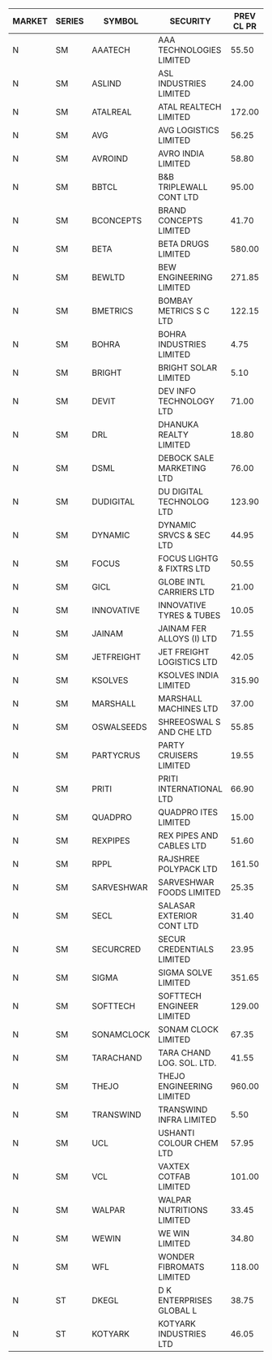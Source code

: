 


| MARKET | SERIES | SYMBOL | SECURITY | PREV CL PR | OPEN PRICE | HIGH PRICE | LOW PRICE | CLOSE PRICE | NET TRDVAL | NET TRDQTY | CORP IND | HI 52 WK | LO 52 WK |
| ----- | ----- | ----- | ----- | ----- | ----- | ----- | ----- | ----- | ----- | ----- | ----- | ----- | ----- |
| N | SM | AAATECH | AAA TECHNOLOGIES LIMITED | 55.50 | 56.00 | 61.00 | 56.00 | 60.50 | 1259700.00 | 21000 |  | 72.45 | 42.00 |
| N | SM | ASLIND | ASL INDUSTRIES LIMITED | 24.00 | 24.00 | 25.00 | 23.50 | 24.95 | 6515200.00 | 276000 |  | 25.00 | 7.90 |
| N | SM | ATALREAL | ATAL REALTECH LIMITED | 172.00 | 171.00 | 175.00 | 167.10 | 170.70 | 12185760.00 | 70400 |  | 188.40 | 30.95 |
| N | SM | AVG | AVG LOGISTICS LIMITED | 56.25 | 53.50 | 53.50 | 53.50 | 53.50 | 64200.00 | 1200 |  | 83.00 | 40.65 |
| N | SM | AVROIND | AVRO INDIA LIMITED | 58.80 | 61.70 | 61.70 | 61.70 | 61.70 | 123400.00 | 2000 |  | 84.95 | 35.00 |
| N | SM | BBTCL | B&B TRIPLEWALL CONT LTD | 95.00 | 95.00 | 95.00 | 95.00 | 95.00 | 2850000.00 | 30000 |  | 99.30 | 28.95 |
| N | SM | BCONCEPTS | BRAND CONCEPTS LIMITED | 41.70 | 43.65 | 43.65 | 43.65 | 43.65 | 130950.00 | 3000 |  | 48.00 | 14.55 |
| N | SM | BETA | BETA DRUGS LIMITED | 580.00 | 580.00 | 608.00 | 580.00 | 590.15 | 3557900.00 | 6000 |  | 665.00 | 104.80 |
| N | SM | BEWLTD | BEW ENGINEERING LIMITED | 271.85 | 285.40 | 285.40 | 285.00 | 285.30 | 5704800.00 | 20000 |  | 388.20 | 228.15 |
| N | SM | BMETRICS | BOMBAY METRICS S C LTD | 122.15 | 126.45 | 126.45 | 125.00 | 125.00 | 451740.00 | 3600 |  | 144.10 | 117.90 |
| N | SM | BOHRA | BOHRA INDUSTRIES LIMITED | 4.75 | 4.75 | 4.95 | 4.75 | 4.85 | 48300.00 | 10000 |  | 7.25 | .95 |
| N | SM | BRIGHT | BRIGHT SOLAR LIMITED | 5.10 | 5.45 | 5.45 | 5.00 | 5.20 | 92100.00 | 18000 |  | 15.55 | 4.60 |
| N | SM | DEVIT | DEV INFO TECHNOLOGY LTD | 71.00 | 72.00 | 72.00 | 72.00 | 72.00 | 216000.00 | 3000 |  | 165.00 | 66.00 |
| N | SM | DRL | DHANUKA REALTY LIMITED | 18.80 | 19.70 | 19.70 | 19.70 | 19.70 | 118200.00 | 6000 |  | 21.05 | 7.50 |
| N | SM | DSML | DEBOCK SALE MARKETING LTD | 76.00 | 79.00 | 79.80 | 77.20 | 79.15 | 2848200.00 | 36000 |  | 85.95 | 5.75 |
| N | SM | DUDIGITAL | DU DIGITAL TECHNOLOG LTD | 123.90 | 130.05 | 130.05 | 130.05 | 130.05 | 260100.00 | 2000 |  | 153.05 | 95.00 |
| N | SM | DYNAMIC | DYNAMIC SRVCS & SEC LTD | 44.95 | 44.95 | 47.00 | 41.80 | 44.60 | 267500.00 | 6000 |  | 48.90 | 36.60 |
| N | SM | FOCUS | FOCUS LIGHTG & FIXTRS LTD | 50.55 | 53.05 | 53.05 | 53.05 | 53.05 | 1273200.00 | 24000 |  | 71.90 | 18.05 |
| N | SM | GICL | GLOBE INTL CARRIERS LTD | 21.00 | 19.95 | 19.95 | 19.95 | 19.95 | 149625.00 | 7500 |  | 21.90 | 16.90 |
| N | SM | INNOVATIVE | INNOVATIVE TYRES & TUBES | 10.05 | 10.05 | 10.05 | 10.05 | 10.05 | 30150.00 | 3000 |  | 20.45 | 5.65 |
| N | SM | JAINAM | JAINAM FER ALLOYS (I) LTD | 71.55 | 73.00 | 73.00 | 72.95 | 73.00 | 437900.00 | 6000 |  | 73.00 | 69.70 |
| N | SM | JETFREIGHT | JET FREIGHT LOGISTICS LTD | 42.05 | 44.15 | 44.15 | 44.15 | 44.15 | 176600.00 | 4000 |  | 56.65 | 13.20 |
| N | SM | KSOLVES | KSOLVES INDIA LIMITED | 315.90 | 319.95 | 319.95 | 315.00 | 317.00 | 2788080.00 | 8800 |  | 1718.20 | 289.60 |
| N | SM | MARSHALL | MARSHALL MACHINES LTD | 37.00 | 39.00 | 39.00 | 39.00 | 39.00 | 117000.00 | 3000 |  | 47.00 | 6.70 |
| N | SM | OSWALSEEDS | SHREEOSWAL S AND CHE LTD | 55.85 | 58.60 | 58.60 | 58.60 | 58.60 | 234400.00 | 4000 |  | 58.60 | 28.00 |
| N | SM | PARTYCRUS | PARTY CRUISERS LIMITED | 19.55 | 20.00 | 20.00 | 20.00 | 20.00 | 40000.00 | 2000 |  | 39.90 | 16.50 |
| N | SM | PRITI | PRITI INTERNATIONAL LTD | 66.90 | 67.00 | 69.00 | 63.60 | 67.15 | 1480480.00 | 22400 |  | 284.90 | 63.60 |
| N | SM | QUADPRO | QUADPRO ITES LIMITED | 15.00 | 15.80 | 15.80 | 15.80 | 15.80 | 94800.00 | 6000 |  | 18.80 | 15.00 |
| N | SM | REXPIPES | REX PIPES AND CABLES LTD | 51.60 | 52.50 | 53.40 | 52.50 | 52.95 | 845600.00 | 16000 |  | 64.35 | 26.00 |
| N | SM | RPPL | RAJSHREE POLYPACK LTD | 161.50 | 169.50 | 170.00 | 160.10 | 170.00 | 1177600.00 | 7000 |  | 200.00 | 78.05 |
| N | SM | SARVESHWAR | SARVESHWAR FOODS LIMITED | 25.35 | 25.25 | 25.25 | 25.25 | 25.25 | 121200.00 | 4800 |  | 37.85 | 11.00 |
| N | SM | SECL | SALASAR EXTERIOR CONT LTD | 31.40 | 32.95 | 32.95 | 32.95 | 32.95 | 197700.00 | 6000 |  | 32.95 | 9.90 |
| N | SM | SECURCRED | SECUR CREDENTIALS LIMITED | 23.95 | 25.00 | 25.00 | 25.00 | 25.00 | 15000.00 | 600 |  | 36.25 | 12.00 |
| N | SM | SIGMA | SIGMA SOLVE LIMITED | 351.65 | 369.20 | 369.20 | 369.20 | 369.20 | 443040.00 | 1200 |  | 369.20 | 33.80 |
| N | SM | SOFTTECH | SOFTTECH ENGINEER LIMITED | 129.00 | 129.25 | 129.25 | 129.25 | 129.25 | 206800.00 | 1600 |  | 133.40 | 74.60 |
| N | SM | SONAMCLOCK | SONAM CLOCK LIMITED | 67.35 | 67.10 | 67.10 | 66.90 | 66.90 | 603000.00 | 9000 |  | 67.45 | 39.00 |
| N | SM | TARACHAND | TARA CHAND LOG. SOL. LTD. | 41.55 | 45.00 | 45.00 | 43.00 | 43.65 | 612300.00 | 14000 |  | 52.35 | 26.00 |
| N | SM | THEJO | THEJO ENGINEERING LIMITED | 960.00 | 998.00 | 998.00 | 994.90 | 994.90 | 298935.00 | 300 |  | 3950.00 | 840.00 |
| N | SM | TRANSWIND | TRANSWIND INFRA LIMITED | 5.50 | 5.50 | 5.50 | 5.50 | 5.50 | 44000.00 | 8000 |  | 8.30 | 3.80 |
| N | SM | UCL | USHANTI COLOUR CHEM LTD | 57.95 | 58.50 | 60.30 | 57.60 | 58.10 | 586300.00 | 10000 |  | 61.60 | 24.00 |
| N | SM | VCL | VAXTEX COTFAB LIMITED | 101.00 | 101.90 | 102.00 | 101.00 | 102.00 | 457350.00 | 4500 |  | 102.00 | 17.00 |
| N | SM | WALPAR | WALPAR NUTRITIONS LIMITED | 33.45 | 34.80 | 34.80 | 34.80 | 34.80 | 69600.00 | 2000 |  | 51.50 | 31.55 |
| N | SM | WEWIN | WE WIN LIMITED | 34.80 | 36.50 | 36.50 | 36.50 | 36.50 | 109500.00 | 3000 |  | 55.15 | 13.05 |
| N | SM | WFL | WONDER FIBROMATS LIMITED | 118.00 | 120.00 | 120.00 | 120.00 | 120.00 | 307200.00 | 2560 |  | 157.95 | 42.70 |
| N | ST | DKEGL | D K ENTERPRISES GLOBAL L | 38.75 | 38.75 | 38.75 | 36.85 | 36.90 | 670050.00 | 18000 |  | 44.10 | 31.90 |
| N | ST | KOTYARK | KOTYARK INDUSTRIES LTD | 46.05 | 43.75 | 43.75 | 43.75 | 43.75 | 2275000.00 | 52000 |  | 51.90 | 43.75 |



